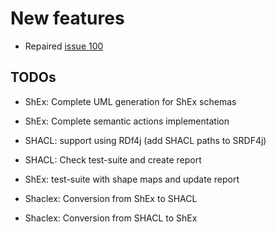 # New features

- Repaired [issue 100](https://github.com/labra/shaclex/issues/100)

TODOs
-----

- ShEx: Complete UML generation for ShEx schemas

- ShEx: Complete semantic actions implementation

- SHACL: support using RDf4j (add SHACL paths to SRDF4j)

- SHACL: Check test-suite and create report

- ShEx: test-suite with shape maps and update report

- Shaclex: Conversion from ShEx to SHACL

- Shaclex: Conversion from SHACL to ShEx

